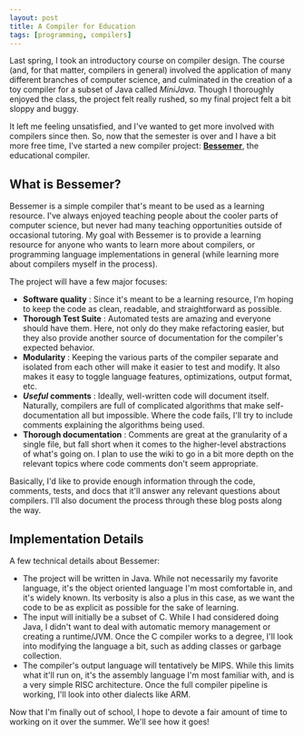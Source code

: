 ```yaml
---
layout: post
title: A Compiler for Education
tags: [programming, compilers]
---
```

Last spring, I took an introductory course on compiler design.  The course (and, for that matter, compilers in general) involved the application of many different branches of computer science, and culminated in the creation of a toy compiler for a subset of Java called _MiniJava_.  Though I thoroughly enjoyed the class, the project felt really rushed, so my final project felt a bit sloppy and buggy.

It left me feeling unsatisfied, and I've wanted to get more involved with compilers since then.  So, now that the semester is over and I have a bit more free time, I've started a new compiler project: **[Bessemer](http://github.com/jroggeman/bessemer)**, the educational compiler.

## What is Bessemer?

Bessemer is a simple compiler that's meant to be used as a learning resource.  I've always enjoyed teaching people about the cooler parts of computer science, but never had many teaching opportunities outside of occasional tutoring.  My goal with Bessemer is to provide a learning resource for anyone who wants to learn more about compilers, or programming language implementations in general (while learning more about compilers myself in the process).

The project will have a few major focuses:

 - **Software quality** : Since it's meant to be a learning resource, I'm hoping to keep the code as clean, readable, and straightforward as possible.
 - **Thorough Test Suite** : Automated tests are amazing and everyone should have them.  Here, not only do they make refactoring easier, but they also provide another source of documentation for the compiler's expected behavior.
 - **Modularity** : Keeping the various parts of the compiler separate and isolated from each other will make it easier to test and modify.  It also makes it easy to toggle language features, optimizations, output format, etc.
 - **_Useful_ comments** : Ideally, well-written code will document itself.  Naturally, compilers are full of complicated algorithms that make self-documentation all but impossible.  Where the code fails, I'll try to include comments explaining the algorithms being used.
 - **Thorough documentation** : Comments are great at the granularity of a single file, but fall short when it comes to the higher-level abstractions of what's going on.  I plan to use the wiki to go in a bit more depth on the relevant topics where code comments don't seem appropriate.

Basically, I'd like to provide enough information through the code, comments, tests, and docs that it'll answer any relevant questions about compilers.  I'll also document the process through these blog posts along the way.
 
## Implementation Details
A few technical details about Bessemer:

- The project will be written in Java.  While not necessarily my favorite language, it's the object oriented language I'm most comfortable in, and it's widely known.  Its verbosity is also a plus in this case, as we want the code to be as explicit as possible for the sake of learning.
- The input will initially be a subset of C.  While I had considered doing Java, I didn't want to deal with automatic memory management or creating a runtime/JVM.  Once the C compiler works to a degree, I'll look into modifying the language a bit, such as adding classes or garbage collection.
- The compiler's output language will tentatively be MIPS.  While this limits what it'll run on, it's the assembly language I'm most familiar with, and is a very simple RISC architecture.  Once the full compiler pipeline is working, I'll look into other dialects like ARM.

Now that I'm finally out of school, I hope to devote a fair amount of time to working on it over the summer.  We'll see how it goes!
